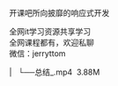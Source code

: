 开课吧所向披靡的响应式开发

全网it学习资源共享学习<br>全网课程都有，欢迎私聊<br>微信：jerryttom<br>

| &nbsp;&nbsp;└──总结_.mp4 &nbsp;3.88M